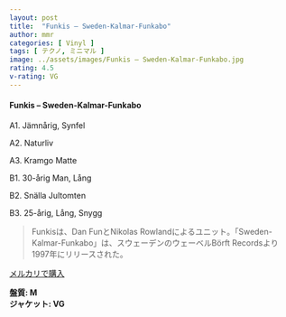 ```yaml
---
layout: post
title:  "Funkis – Sweden-Kalmar-Funkabo"
author: mmr
categories: [ Vinyl ]
tags: [ テクノ, ミニマル ]
image: ../assets/images/Funkis – Sweden-Kalmar-Funkabo.jpg
rating: 4.5
v-rating: VG
---
```


#### Funkis – Sweden-Kalmar-Funkabo

A1. Jämnårig, Synfel

A2. Naturliv

A3. Kramgo Matte

B1. 30-årig Man, Lång

B2. Snälla Jultomten

B3. 25-årig, Lång, Snygg

> Funkisは、Dan FunとNikolas Rowlandによるユニット。「Sweden-Kalmar-Funkabo」は、スウェーデンのウェーベルBörft Recordsより1997年にリリースされた。

[メルカリで購入](https://jp.mercari.com/item/m20734209180)

<div class="mt-4 mb-4 d-flex align-items-center">
<strong class="mr-1">盤質: M</strong>
</div>
<div class="mt-4 mb-4 d-flex align-items-center">
<strong class="mr-1">ジャケット: VG</strong>
</div>
